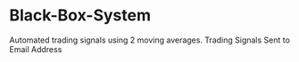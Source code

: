 # Black-Box-System
Automated trading signals using 2 moving averages. 
Trading Signals Sent to Email Address 
